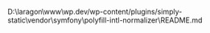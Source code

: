 D:\laragon\www\wp.dev/wp-content/plugins/simply-static\vendor\symfony\polyfill-intl-normalizer\README.md
